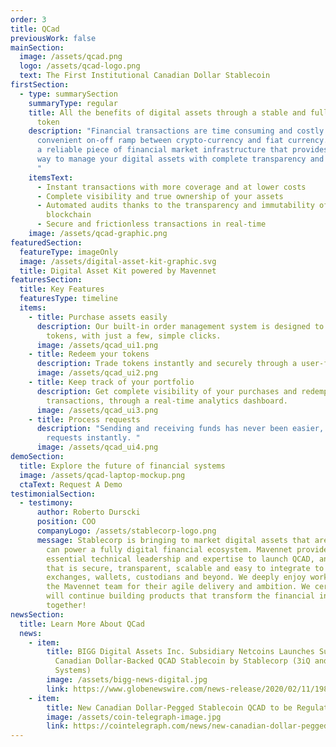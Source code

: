 ```yaml
---
order: 3
title: QCad
previousWork: false
mainSection:
  image: /assets/qcad.png
  logo: /assets/qcad-logo.png
  text: The First Institutional Canadian Dollar Stablecoin
firstSection:
  - type: summarySection
    summaryType: regular
    title: All the benefits of digital assets through a stable and fully regulated
      token
    description: "Financial transactions are time consuming and costly. There is no
      convenient on-off ramp between crypto-currency and fiat currency. QCAD is
      a reliable piece of financial market infrastructure that provides an easy
      way to manage your digital assets with complete transparency and security.
      "
    itemsText:
      - Instant transactions with more coverage and at lower costs
      - Complete visibility and true ownership of your assets
      - Automated audits thanks to the transparency and immutability of
        blockchain
      - Secure and frictionless transactions in real-time
    image: /assets/qcad-graphic.png
featuredSection:
  featureType: imageOnly
  image: /assets/digital-asset-kit-graphic.svg
  title: Digital Asset Kit powered by Mavennet
featuresSection:
  title: Key Features
  featuresType: timeline
  items:
    - title: Purchase assets easily
      description: Our built-in order management system is designed to let you acquire
        tokens, with just a few, simple clicks.
      image: /assets/qcad_ui1.png
    - title: Redeem your tokens
      description: Trade tokens instantly and securely through a user-friendly interface
      image: /assets/qcad_ui2.png
    - title: ­Keep track of your portfolio
      description: Get complete visibility of your purchases and redemption
        transactions, through a real-time analytics dashboard.
      image: /assets/qcad_ui3.png
    - title: ­Process requests
      description: "Sending and receiving funds has never been easier, settle client
        requests instantly. "
      image: /assets/qcad_ui4.png
demoSection:
  title: Explore the future of financial systems
  image: /assets/qcad-laptop-mockup.png
  ctaText: Request A Demo
testimonialSection:
  - testimony:
      author: Roberto Durscki
      position: COO
      companyLogo: /assets/stablecorp-logo.png
      message: Stablecorp is bringing to market digital assets that are dependable and
        can power a fully digital financial ecosystem. Mavennet provided
        essential technical leadership and expertise to launch QCAD, an asset
        that is secure, transparent, scalable and easy to integrate to
        exchanges, wallets, custodians and beyond. We deeply enjoy working with
        the Mavennet team for their agile delivery and ambition. We certainly
        will continue building products that transform the financial industry
        together!
newsSection:
  title: Learn More About QCad
  news:
    - item:
        title: BIGG Digital Assets Inc. Subsidiary Netcoins Launches Support for
          Canadian Dollar-Backed QCAD Stablecoin by Stablecorp (3iQ and Mavennet
          Systems)
        image: /assets/bigg-news-digital.jpg
        link: https://www.globenewswire.com/news-release/2020/02/11/1983011/0/en/BIGG-Digital-Assets-Inc-Subsidiary-Netcoins-Launches-Support-for-Canadian-Dollar-Backed-QCAD-Stablecoin-by-Stablecorp-3iQ-and-Mavennet-Systems.html
    - item:
        title: New Canadian Dollar-Pegged Stablecoin QCAD to be Regulated by FinTRAC
        image: /assets/coin-telegraph-image.jpg
        link: https://cointelegraph.com/news/new-canadian-dollar-pegged-stablecoin-qcad-to-be-regulated-by-fintrac
---
```

